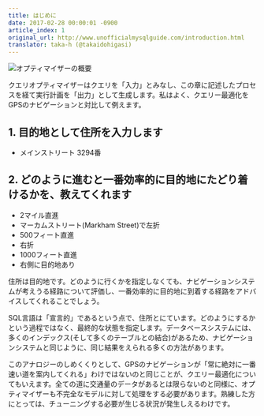 ```yaml
---
title: はじめに
date: 2017-02-28 00:00:01 -0900
article_index: 1
original_url: http://www.unofficialmysqlguide.com/introduction.html
translator: taka-h (@takaidohigasi)
---
```


![オプティマイザーの概要](http://www.unofficialmysqlguide.com/_images/optimizer-overview.png)

クエリオプティマイザーはクエリを「入力」とみなし、この章に記述したプロセスを経て実行計画を「出力」として生成します。私はよく、クエリー最適化をGPSのナビゲーションと対比して例えます。

## 1. 目的地として住所を入力します

* メインストリート 3294番

## 2. どのように進むと一番効率的に目的地にたどり着けるかを、教えてくれます

* 2マイル直進
* マーカムストリート(Markham Street)で左折
* 500フィート直進
* 右折
* 1000フィート直進
* 右側に目的地あり


住所は目的地です。どのように行くかを指定しなくても、ナビゲーションシステムが考えうる経路について評価し、一番効率的に目的地に到着する経路をアドバイスしてくれることでしょう。

SQL言語は「宣言的」であるという点で、住所とにています。どのようにするかという過程ではなく、最終的な状態を指定します。データベースシステムには、多くのインデックス(そして多くのテーブルとの結合)があるため、ナビゲーションシステムと同じように、同じ結果をえられる多くの方法があります。

このアナロジーのしめくくりとして、GPSのナビゲーションが「常に絶対に一番速い道を案内してくれる」わけではないのと同じことが、クエリー最適化についてもいえます。全ての道に交通量のデータがあるとは限らないのと同様に、オプティマイザーも不完全なモデルに対して処理をする必要があります。熟練した方にとっては、チューニングする必要が生じる状況が発生しえるわけです。
